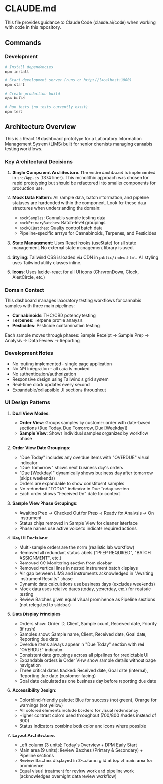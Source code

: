 # CLAUDE.md

This file provides guidance to Claude Code (claude.ai/code) when working with code in this repository.

## Commands

### Development
```bash
# Install dependencies
npm install

# Start development server (runs on http://localhost:3000)
npm start

# Create production build
npm build

# Run tests (no tests currently exist)
npm test
```

## Architecture Overview

This is a React 18 dashboard prototype for a Laboratory Information Management System (LIMS) built for senior chemists managing cannabis testing workflows.

### Key Architectural Decisions

1. **Single Component Architecture**: The entire dashboard is implemented in `src/App.js` (1374 lines). This monolithic approach was chosen for rapid prototyping but should be refactored into smaller components for production use.

2. **Mock Data Pattern**: All sample data, batch information, and pipeline statuses are hardcoded within the component. Look for these data structures when understanding the domain:
   - `mockSamples`: Cannabis sample testing data
   - `mockPrimaryBatches`: Batch-level groupings
   - `mockQCBatches`: Quality control batch data
   - Pipeline-specific arrays for Cannabinoids, Terpenes, and Pesticides

3. **State Management**: Uses React hooks (useState) for all state management. No external state management library is used.

4. **Styling**: Tailwind CSS is loaded via CDN in `public/index.html`. All styling uses Tailwind utility classes inline.

5. **Icons**: Uses lucide-react for all UI icons (ChevronDown, Clock, AlertCircle, etc.)

### Domain Context

This dashboard manages laboratory testing workflows for cannabis samples with three main pipelines:
- **Cannabinoids**: THC/CBD potency testing
- **Terpenes**: Terpene profile analysis  
- **Pesticides**: Pesticide contamination testing

Each sample moves through phases: Sample Receipt → Sample Prep → Analysis → Data Review → Reporting

### Development Notes

- No routing implemented - single page application
- No API integration - all data is mocked
- No authentication/authorization
- Responsive design using Tailwind's grid system
- Real-time clock updates every second
- Expandable/collapsible UI sections throughout

### UI Design Patterns

1. **Dual View Modes**: 
   - **Order View**: Groups samples by customer order with date-based sections (Due Today, Due Tomorrow, Due [Weekday])
   - **Sample View**: Shows individual samples organized by workflow phase

2. **Order View Date Groupings**:
   - "Due Today" includes any overdue items with "OVERDUE" visual indicator
   - "Due Tomorrow" shows next business day's orders
   - "Due [Weekday]" dynamically shows business day after tomorrow (skips weekends)
   - Orders are expandable to show constituent samples
   - No redundant "TODAY" indicator in Due Today section
   - Each order shows "Received On" date for context

3. **Sample View Phase Groupings**:
   - Awaiting Prep → Checked Out for Prep → Ready for Analysis → On Instrument
   - Status chips removed in Sample View for cleaner interface
   - Phase names use active voice to indicate required actions

4. **Key UI Decisions**:
   - Multi-sample orders are the norm (realistic lab workflow)
   - Removed all redundant status labels ("PREP REQUIRED", "BATCH ASSIGNMENT", etc.)
   - Removed QC Monitoring section from sidebar
   - Removed vertical lines in nested instrument batch displays
   - Air gap between LIMS and instruments acknowledged in "Awaiting Instrument Results" phase
   - Dynamic date calculations use business days (excludes weekends)
   - Mock data uses relative dates (today, yesterday, etc.) for realistic testing
   - Review Batches given equal visual prominence as Pipeline sections (not relegated to sidebar)

5. **Data Display Principles**:
   - Orders show: Order ID, Client, Sample count, Received date, Priority (if rush)
   - Samples show: Sample name, Client, Received date, Goal date, Reporting due date
   - Overdue items always appear in "Due Today" section with red "OVERDUE" indicator
   - Consistent date groupings across all pipelines for predictable UI
   - Expandable orders in Order View show sample details without page navigation
   - Three critical dates tracked: Received date, Goal date (internal), Reporting due date (customer-facing)
   - Goal date calculated as one business day before reporting due date

6. **Accessibility Design**:
   - Colorblind-friendly palette: Blue for success (not green), Orange for warnings (not yellow)
   - All colored elements include borders for visual redundancy
   - Higher contrast colors used throughout (700/800 shades instead of 600)
   - Status indicators combine both color and icons where possible

7. **Layout Architecture**:
   - Left column (3 units): Today's Overview + DPM Early Start
   - Main area (9 units): Review Batches (Primary & Secondary) + Pipeline sections
   - Review Batches displayed in 2-column grid at top of main area for prominence
   - Equal visual treatment for review work and pipeline work (acknowledges overnight data review workflow)